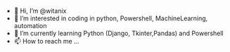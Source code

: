 - 👋 Hi, I’m @witanix
- 👀 I’m interested in coding in python, Powershell, MachineLearning, automation
- 🌱 I’m currently learning Python (Django, Tkinter,Pandas) and Powershell
- 📫 How to reach me ...

<!---
witanix/witanix is a ✨ special ✨ repository because its `README.md` (this file) appears on your GitHub profile.
You can click the Preview link to take a look at your changes.
--->
